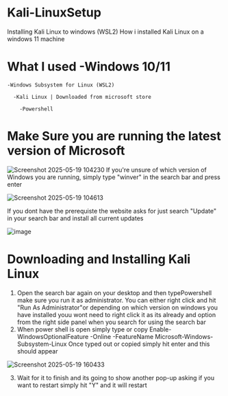 # Kali-LinuxSetup
Installing Kali Linux to windows (WSL2) 
How i installed Kali Linux on a windows 11 machine 
 # What I used  -Windows 10/11
    
    -Windows Subsystem for Linux (WSL2)
     
      -Kali Linux | Downloaded from microsoft store
      
        -Powershell
# Make Sure you are running the latest version of Microsoft 
![Screenshot 2025-05-19 104230](https://github.com/user-attachments/assets/1bf798e3-40ea-4bff-9a74-6ae0de3ffbb5)
If you're unsure of which version of Windows you are running, simply type "winver" in the search bar and press enter

![Screenshot 2025-05-19 104613](https://github.com/user-attachments/assets/9b23a23c-48d5-41ee-83ca-fd607c3a6437)

If you dont have the prerequiste the website asks for just search "Update" in your search bar and install all current updates

![image](https://github.com/user-attachments/assets/99b46afd-8de6-498d-a7d9-f18624602112)

# Downloading and Installing Kali Linux  
1. Open the search bar again on your desktop and then typePowershell make sure you run it as administrator. You can either right click and hit "Run As Administrator"or depending on which version on windows you have installed youu wont need to right click it as its already and option from the right side panel when you search for using the search bar
2. When power shell is open simply type or copy Enable-WindowsOptionalFeature -Online -FeatureName Microsoft-Windows-Subsystem-Linux Once typed out or copied simply hit enter and this should appear

![Screenshot 2025-05-19 160433](https://github.com/user-attachments/assets/e2f373c0-7a0f-4256-b787-61d93253c21d)

3. Wait for it to finish and its going to show another pop-up asking if you want to restart simply hit "Y" and it will restart


